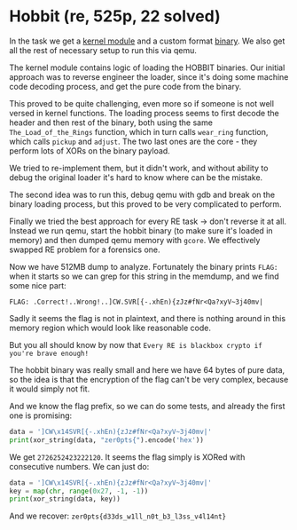 # Hobbit (re, 525p, 22 solved)

In the task we get a [kernel module](hobbit.ko) and a custom format [binary](chall.hbt).
We also get all the rest of necessary setup to run this via qemu.

The kernel module contains logic of loading the HOBBIT binaries.
Our initial approach was to reverse engineer the loader, since it's doing some machine code decoding process, and get the pure code from the binary.

This proved to be quite challenging, even more so if someone is not well versed in kernel functions.
The loading process seems to first decode the header and then rest of the binary, both using the same `The_Load_of_the_Rings` function, which in turn calls `wear_ring` function, which calls `pickup` and `adjust`.
The two last ones are the core - they perform lots of XORs on the binary payload.

We tried to re-implement them, but it didn't work, and without ability to debug the original loader it's hard to know where can be the mistake.

The second idea was to run this, debug qemu with gdb and break on the binary loading process, but this proved to be very complicated to perform.

Finally we tried the best approach for every RE task -> don't reverse it at all.
Instead we run qemu, start the hobbit binary (to make sure it's loaded in memory) and then dumped qemu memory with `gcore`.
We effectively swapped RE problem for a forensics one.

Now we have 512MB dump to analyze.
Fortunately the binary prints `FLAG:` when it starts so we can grep for this string in the memdump, and we find some nice part:

```
FLAG: .Correct!..Wrong!..]CW.SVR[{-.xhEn){zJz#fNr<Qa?xyV~3j40mv|
```

Sadly it seems the flag is not in plaintext, and there is nothing around in this memory region which would look like reasonable code.

But you all should know by now that `Every RE is blackbox crypto if you're brave enough!`

The hobbit binary was really small and here we have 64 bytes of pure data, so the idea is that the encryption of the flag can't be very complex, because it would simply not fit.

And we know the flag prefix, so we can do some tests, and already the first one is promising:

```python
data = ']CW\x14SVR[{-.xhEn){zJz#fNr<Qa?xyV~3j40mv|'
print(xor_string(data, "zer0pts{").encode('hex'))
```

We get `2726252423222120`.
It seems the flag simply is XORed with consecutive numbers.
We can just do:

```python
data = ']CW\x14SVR[{-.xhEn){zJz#fNr<Qa?xyV~3j40mv|'
key = map(chr, range(0x27, -1, -1))
print(xor_string(data, key))
```

And we recover: `zer0pts{d33ds_w1ll_n0t_b3_l3ss_v4l14nt}`
